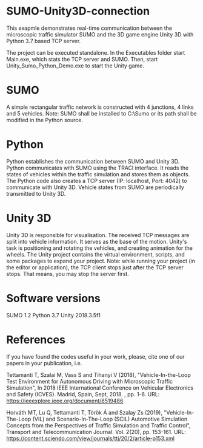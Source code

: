 # SUMO-Unity3D-connection
This exapmle demonstrates real-time communication between the microscopic traffic simulator SUMO and the 3D game engine Unity 3D with Python 3.7 based TCP server. 

The project can be executed standalone. In the Executables folder start Main.exe, which stats the TCP server and SUMO. Then, start Unity_Sumo_Python_Demo.exe to start the Unity game. 

# SUMO 
A simple rectangular traffic network is constructed with 4 junctions, 4 links and 5 vehicles. 
Note: SUMO shall be installed to C:\Sumo or its path shall be modified in the Python source. 

# Python
Python establishes the communication between SUMO and Unity 3D. Python communicates with SUMO using the TRACI interface. It reads the states of vehicles within the traffic simulation and stores them as objects. The Python code also creates a TCP server (IP: localhost, Port: 4042) to communicate with Unity 3D. Vehicle states from SUMO are periodically transmitted to Unity 3D.

# Unity 3D
Unity 3D is responsible for visualisation. The received TCP messages are split into vehicle information. It serves as the base of the motion. Unity's task is positioning and rotating the vehicles, and creating animation for the wheels. The Unity project contains the virtual environment, scripts, and some packages to expand your project. 
Note: while running your project (in the editor or application), the TCP client stops just after the TCP server stops. That means, you may stop the server first.

# Software versions
SUMO 1.2
Python 3.7
Unity 2018.3.5f1

# References
If you have found the codes useful in your work, please, cite one of our papers in your publication, i.e.

Tettamanti T, Szalai M, Vass S and Tihanyi V (2018), "Vehicle-In-the-Loop Test Environment for Autonomous Driving with Microscopic Traffic Simulation", In 2018 IEEE International Conference on Vehicular Electronics and Safety (ICVES). Madrid, Spain, Sept, 2018. , pp. 1-6. 
URL: https://ieeexplore.ieee.org/document/8519486

Horváth MT, Lu Q, Tettamanti T, Török Á and Szalay Zs (2019), "Vehicle-In-The-Loop (VIL) and Scenario-In-The-Loop (SCIL) Automotive Simulation Concepts from the Perspectives of Traffic Simulation and Traffic Control", Transport and Telecommunication Journal. Vol. 2(20), pp. 153-161. 
URL: https://content.sciendo.com/view/journals/ttj/20/2/article-p153.xml
